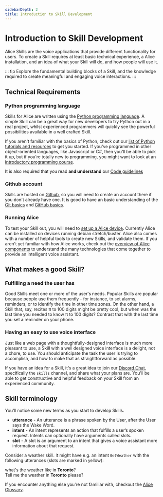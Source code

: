 ```yaml
---
sidebarDepth: 2
title: Introduction to Skill Development
---
```


<link rel="stylesheet" href="/css/speechbubbles.css">

# Introduction to Skill Development

Alice Skills are the voice applications that provide different functionality for users. To create a Skill requires at least basic technical experience, a Alice installation, and an idea of what your Skill will do, and how people will use it.

::: tip
Explore the fundamental building blocks of a Skill, and the knowledge required
to create meaningful and engaging voice interactions.
:::


## Technical Requirements

### Python programming language

Skills for Alice are written using the [Python programming language](https://www.python.org/). A simple Skill can be a great way for new developers to try Python out in a real project, whilst experienced programmers will quickly see the powerful possibilities available in a well crafted Skill.

If you aren't familiar with the basics of Python, check out our [list of Python tutorials and resources](python-resources) to get you started. If you've programmed in other object-oriented languages, like Javascript or C\#, then you'll be able to pick it up, but if you're totally new to programming, you might want to look at an [introductory programming course](https://www.edx.org/course/introduction-computer-science-mitx-6-00-1x-11).

It is also required that you read **and understand** our [Code guidelines](../contribute/code-guidelines.md)

### Github account

Skills are hosted on [Github](https://github.com), so you will need to create an account there if you don't already have one. It is good to have an basic understanding of the [Git basics](https://git-scm.com/video/get-going) and [GitHub basics](https://guides.github.com/activities/hello-world/).

### Running Alice

To test your Skill out, you will need to [set up a Alice device](../setup). Currently Alice can be installed on devices running debian stretch/buster. Alice also comes with a number of helpful tools to create new Skills, and validate them. If you aren't yet familiar with how Alice works, check out the [overview of Alice components]() to understand the many technologies that come together to provide an intelligent voice assistant.

## What makes a good Skill?

### Fulfilling a need the user has

Good Skills meet one or more of the user's needs. Popular Skills are popular because people use them frequently - for instance, to set alarms, reminders, or to identify the time in other time zones. On the other hand, a Skill that, say, recites π to 100 digits might be pretty cool, but when was the last time you needed to know π to 100 digits? Contrast that with the last time you set a reminder on your phone.

### Having an easy to use voice interface

Just like a web page with a thoughtfully-designed interface is much more pleasant to use, a Skill with a well designed voice interface is a delight, not a chore, to use. You should anticipate the task the user is trying to accomplish, and how to make that as straightforward as possible.

If you have an idea for a Skill, it's a great idea to join our [Discord Chat](https://discordapp.com/invite/Jfcj355), specifically the `skills` channel, and share what your plans are. You'll be able to get constructive and helpful feedback on your Skill from an experienced community.

## Skill terminology

You'll notice some new terms as you start to develop Skills.

* **utterance** - An utterance is a phrase spoken by the User, after the User says the Wake Word.
* **intent** - An intent represents an action that fulfills a user’s spoken request. Intents can optionally have arguments called slots.
* **slot** - A slot is an argument to an intent that gives a voice assistant more information about that request.

Consider a weather skill. It might have e.g. an intent `GetWeather` with the following utterances (slots are marked in yellow):
<div class="userSpeech male">what's the weather like in <strong class="slotWord">Toronto</strong>?</div>
<div class="userSpeech male">Tell me the weather in <strong class="slotWord">Toronto</strong> please?</div>


If you encounter anything else you're not familiar with, checkout the [Alice Glossary](../glossary).

